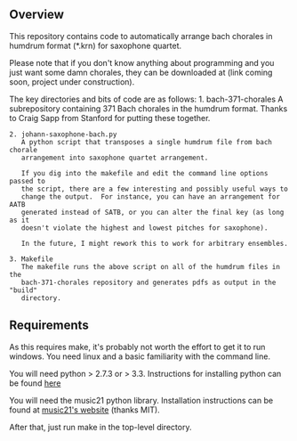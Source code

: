 
Overview
------------
This repository contains code to automatically arrange bach chorales in humdrum
format (*.krn) for saxophone quartet.

Please note that if you don't know anything about programming and you just want
some damn chorales, they can be downloaded at (link coming soon, project under
construction).

The key directories and bits of code are as follows:
    1. bach-371-chorales
       A subrepository containing 371 Bach chorales in the humdrum format.
       Thanks to Craig Sapp from Stanford for putting these together.

    2. johann-saxophone-bach.py
       A python script that transposes a single humdrum file from bach chorale
       arrangement into saxophone quartet arrangement.

       If you dig into the makefile and edit the command line options passed to
       the script, there are a few interesting and possibly useful ways to
       change the output.  For instance, you can have an arrangement for AATB
       generated instead of SATB, or you can alter the final key (as long as it
       doesn't violate the highest and lowest pitches for saxophone).

       In the future, I might rework this to work for arbitrary ensembles.

    3. Makefile
       The makefile runs the above script on all of the humdrum files in the
       bach-371-chorales repository and generates pdfs as output in the "build"
       directory.



Requirements
------------
As this requires make, it's probably not worth the effort to get it to run
windows.  You need linux and a basic familiarity with the command line.

You will need python > 2.7.3 or > 3.3.  Instructions for installing python can
be found [here](https://wiki.python.org/moin/BeginnersGuide/Download)

You will need the music21 python library.  Installation instructions can be
found at [music21's website](http://web.mit.edu/music21/doc/installing/install.html#install)
(thanks MIT).

After that, just run make in the top-level directory.
